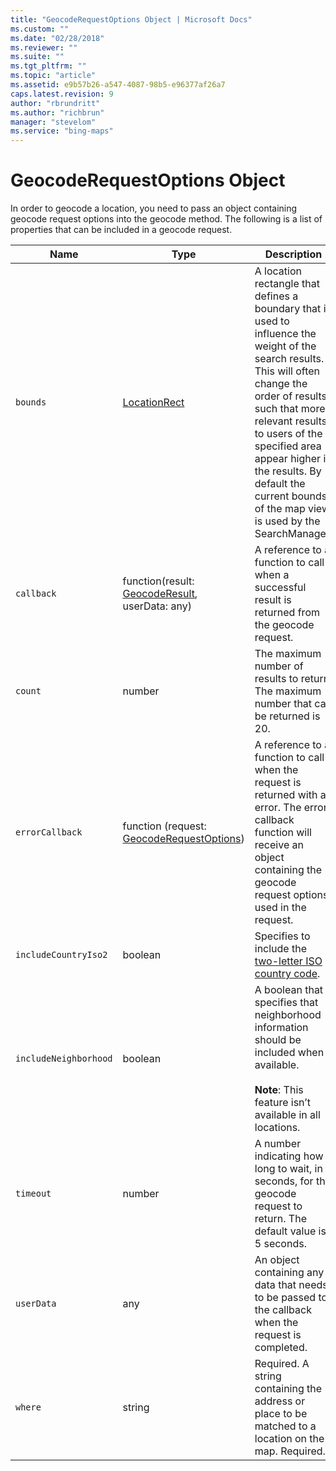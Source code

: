 ```yaml
---
title: "GeocodeRequestOptions Object | Microsoft Docs"
ms.custom: ""
ms.date: "02/28/2018"
ms.reviewer: ""
ms.suite: ""
ms.tgt_pltfrm: ""
ms.topic: "article"
ms.assetid: e9b57b26-a547-4087-98b5-e96377af26a7
caps.latest.revision: 9
author: "rbrundritt"
ms.author: "richbrun"
manager: "stevelom"
ms.service: "bing-maps"
---
```


# GeocodeRequestOptions Object

In order to geocode a location, you need to pass an object containing geocode request options into the geocode method. The following is a list of properties that can be included in a geocode request.

Name                   | Type                                      | Description
---------------------- | ----------------------------------------- | -----------------------------------------------
`bounds`                 | [LocationRect](../../map-control-api/locationrect-class.md)                              |A location rectangle that defines a boundary that is used to influence the weight of the search results. This will often change the order of results such that more relevant results to users of the specified area appear higher in the results. By default the current bounds of the map view is used by the SearchManager.
`callback`               | function(result: [GeocodeResult](geocoderesult-object.md), userData: any)       | A reference to a function to call when a successful result is returned from the geocode request. 
`count`                  | number                                    | The maximum number of results to return. The maximum number that can be returned is 20.
`errorCallback`          | function (request: [GeocodeRequestOptions](geocoderequestoptions-object.md))                                 | A reference to a function to call when the request is returned with an error. The error callback function will receive an object containing the geocode request options used in the request.
`includeCountryIso2`     | boolean                                   | Specifies to include the [two-letter ISO country code](https://www.iso.org/iso/country_codes.htm).
`includeNeighborhood`    | boolean                                   | A boolean that specifies that neighborhood information should be included when available. <br/><br/>**Note**: This feature isn’t available in all locations.
`timeout`                | number                                    | A number indicating how long to wait, in seconds, for the geocode request to return. The default value is 5 seconds.
`userData`               | any                                       | An object containing any data that needs to be passed to the callback when the request is completed.
`where`                  | string                                    | Required. A string containing the address or place to be matched to a location on the map. Required.
